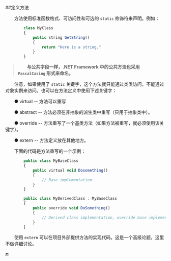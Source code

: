 ##定义方法

&emsp;&emsp;方法使用标准函数格式、可访问性和可选的 `static` 修饰符来声明。例如：

```javascript
        class MyClass
        {
            public string GetString()
            {
                return "Here is a string."
            }
        }
```

>&emsp;&emsp;**与公共字段一样，.NET Framework 中的公共方法也采用 `PascalCasing` 形式来命名。**

&emsp;&emsp;注意，如果使用了 `static` 关键字，这个方法就只能通过类类访问，不能通过对象实例来访问。也可以在方法定义中使用下述关键字：

&emsp;&emsp;● virtual -- 方法可以重写

&emsp;&emsp;● abstract -- 方法必须在非抽象的派生类中重写（只用于抽象类中）。

&emsp;&emsp;● override -- 方法重写了一个基类方法（如果方法被重写，就必须使用该关键字）。

&emsp;&emsp;● extern -- 方法定义放在其他地方。

&emsp;&emsp;下面的代码是方法重写的一个示例：

```javascript
        public class MyBaseClass
        {
            public virtual void Dosomething()
            {
                // Base implementation.
            }
        }

        public class MyDerivedClass : MyBaseClass
        {
            public override void DoSomething()
            {
                // Derived class implementation, override base implementation.
            }
        }
```


&emsp;&emsp;使用 `extern` 可以在项目外部提供方法的实现代码。这是一个高级论题，这里不做详细讨论。





🔚